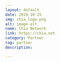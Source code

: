 ```yaml
---
layout: default
date: 2019-10-25
img: chia_logo.png
alt: image-alt
name: Chia Network
link: https://chia.net
category: Partner 
tag: partner
description: 

---
```

